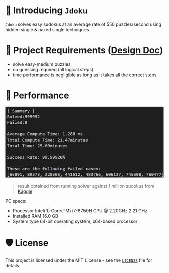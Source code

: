 # 👋 Introducing `Jdoku`
`Jdoku` solves easy sudokus at an average rate of 550 puzzles/second using hidden single & naked single techniques.

# 📝 Project Requirements ([Design Doc](https://docs.google.com/document/d/1KCCfjfKg8iyMkaLdQSvfWO71qLnZUjACPIxyBmeREjo/edit?usp=sharing))
- solve easy-medium puzzles
- no guessing required (all logical steps)
- time performance is negligible as long as it takes all the correct steps

# 🚀 Performance
</p>
<p align="left">
<img src="https://github.com/justin-tanvt/jdoku/blob/main/final_result.png" alt="name"/>
</p>

> result obtained from running solver against 1 million sudokus from [Kaggle](https://www.kaggle.com/datasets/bryanpark/sudoku)

PC specs:
- Processor	Intel(R) Core(TM) i7-8750H CPU @ 2.20GHz   2.21 GHz
- Installed RAM	16.0 GB
- System type	64-bit operating system, x64-based processor


# 🛡️ License
This project is licensed under the MIT License - see the [`LICENSE`](LICENSE) file for details.

